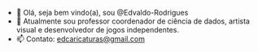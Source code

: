 - 👋 Olá, seja bem vindo(a), sou @Edvaldo-Rodrigues
- 🌱 Atualmente sou professor coordenador de ciência de dados, artista visual e desenvolvedor de jogos independentes.
- 📫 Contato: edcaricaturas@gmail.com

<!---
Bruxonildo/Bruxonildo is a ✨ special ✨ repository because its `README.md` (this file) appears on your GitHub profile.
You can click the Preview link to take a look at your changes.
--->
